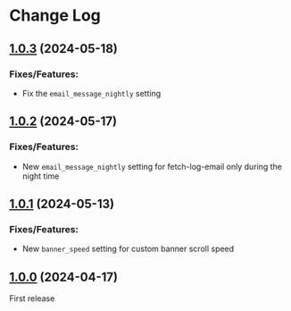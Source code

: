 # Change Log


## [1.0.3](https://github.com/minimalic/silverstripe-hackernews/releases/tag/1.0.3) (2024-05-18)

### Fixes/Features:
* Fix the `email_message_nightly` setting


## [1.0.2](https://github.com/minimalic/silverstripe-hackernews/releases/tag/1.0.2) (2024-05-17)

### Fixes/Features:
* New `email_message_nightly` setting for fetch-log-email only during the night time


## [1.0.1](https://github.com/minimalic/silverstripe-hackernews/releases/tag/1.0.1) (2024-05-13)

### Fixes/Features:
* New `banner_speed` setting for custom banner scroll speed


## [1.0.0](https://github.com/minimalic/silverstripe-hackernews/releases/tag/1.0.0) (2024-04-17)

First release

